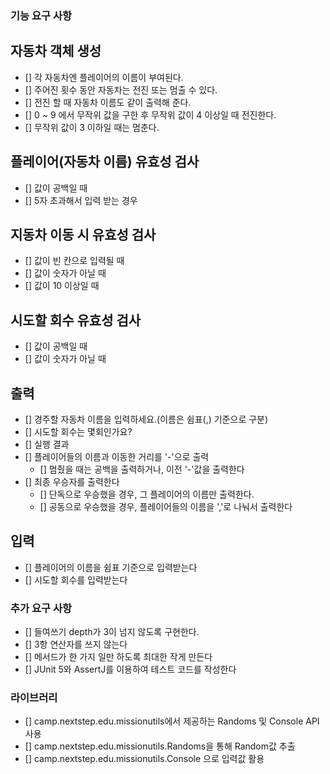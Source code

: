 ### 기능 요구 사항

## 자동차 객체 생성
  - [] 각 자동차엔 플레이어의 이름이 부여된다.
  - [] 주어진 횟수 동안 자동차는 전진 또는 멈출 수 있다.
  - [] 전진 할 때 자동차 이름도 같이 출력해 준다.
  - [] 0 ~ 9 에서 무작위 값을 구한 후 무작위 값이 4 이상일 때 전진한다.
  - [] 무작위 값이 3 이하일 때는 멈춘다.

## 플레이어(자동차 이름) 유효성 검사
  - [] 값이 공백일 때
  - [] 5자 초과해서 입력 받는 경우

## 지동차 이동 시 유효성 검사
  - [] 값이 빈 칸으로 입력될 때
  - [] 값이 숫자가 아닐 때
  - [] 값이 10 이상일 때

## 시도할 회수 유효성 검사
  - [] 값이 공백일 때
  - [] 값이 숫자가 아닐 때

## 출력
  - [] 경주할 자동차 이름을 입력하세요.(이름은 쉼표(,) 기준으로 구분)
  - [] 시도할 회수는 몇회인가요?
  - [] 실행 결과
  - [] 플레이어들의 이름과 이동한 거리를 '-'으로 출력
    - [] 멈췄을 때는 공백을 출력하거나, 이전 '-'값을 출력한다
  - [] 최종 우승자를 출력한다
    - [] 단독으로 우승했을 경우, 그 플레이어의 이름만 출력한다.
    - [] 공동으로 우승했을 경우, 플레이어들의 이름을 ','로 나눠서 출력한다

## 입력
  - [] 플레이어의 이름을 쉼표 기준으로 입력받는다
  - [] 시도할 회수를 입력받는다

### 추가 요구 사항
- [] 들여쓰기 depth가 3이 넘지 않도록 구현한다.
- [] 3항 연산자를 쓰지 않는다
- [] 메서드가 한 가지 일만 하도록 최대한 작게 만든다
- [] JUnit 5와 AssertJ를 이용하여 테스트 코드를 작성한다

### 라이브러리
- [] camp.nextstep.edu.missionutils에서 제공하는 Randoms 및 Console API 사용
- [] camp.nextstep.edu.missionutils.Randoms을 통해 Random값 추출
- [] camp.nextstep.edu.missionutils.Console 으로 입력값 활용